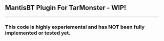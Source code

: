 <h2> MantisBT Plugin For TarMonster - WIP!</h2>
<hr>
<h3> This code is highly experiemental and has NOT been fully implemented or tested yet.</h3>
